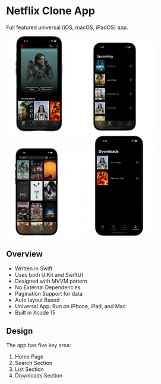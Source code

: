 # Netflix Clone App

Full featured universal (iOS, macOS, iPadOS) app.

<div>
    <img src="screenshots/nfAppSS01.png" width="200" />
    <img src="screenshots/nfAppSS02.png" width="200" />
    <img src="screenshots/nfAppSS03.png" width="200" />
    <img src="screenshots/nfAppSS04.png" width="200" />
</div>


## Overview
- Written in Swift
- Uses both UIKit and SwiftUI
- Designed with MVVM pattern
- No External Dependencies
- Pagination Support for data
- Auto layout Based
- Universal App: Run on iPhone, iPad, and Mac
- Built in Xcode 15

## Design

The app has five key area:

1. Home Page
2. Search Section
3. List Section
4. Downloads Section
